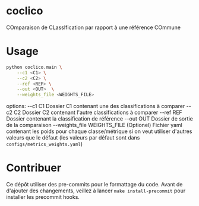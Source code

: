 # coclico

COmparaison de CLassIfication par rapport à une référence COmmune

# Usage
```bash
python coclico.main \
    --c1 <C1> \
    --c2 <C2> \
    --ref <REF> \
    --out <OUT>  \
    --weights_file <WEIGHTS_FILE>
```


options:
  --c1 C1               Dossier C1 contenant une des classifications à comparer
  --c2 C2               Dossier C2 contenant l'autre classifications à comparer
  --ref REF             Dossier contenant la classification de référence
  --out OUT             Dossier de sortie de la comparaison
  --weights_file WEIGHTS_FILE
                        (Optionel) Fichier yaml contenant les poids pour chaque classe/métrique si on veut utiliser d'autres valeurs que le défaut (les valeurs par défaut sont dans `configs/metrics_weights.yaml`)

# Contribuer
Ce dépôt utiliser des pre-commits pour le formattage du code.
Avant de d'ajouter des changements, veillez à lancer `make install-precommit` pour installer les precommit hooks.